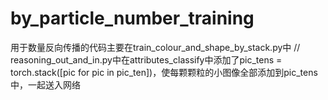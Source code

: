# by_particle_number_training
用于数量反向传播的代码主要在train_colour_and_shape_by_stack.py中
//
reasoning_out_and_in.py中在attributes_classify中添加了pic_tens = torch.stack([pic for pic in pic_ten])，使每颗颗粒的小图像全部添加到pic_tens中，一起送入网络
